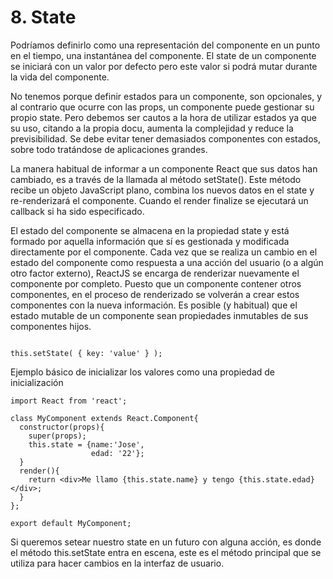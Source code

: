 # 8. State

Podríamos definirlo como una representación del componente en un punto en el tiempo, una instantánea del componente. El state de un componente se iniciará con un valor por defecto pero este valor si podrá mutar durante la vida del componente.

No tenemos porque definir estados para un componente, son opcionales, y al contrario que ocurre con las props, un componente puede gestionar su propio state. Pero debemos ser cautos a la hora de utilizar estados ya que su uso, citando a la propia docu, aumenta la complejidad y reduce la previsibilidad. Se debe evitar tener demasiados componentes con estados, sobre todo tratándose de aplicaciones grandes.

La manera habitual de informar a un componente React que sus datos han cambiado, es a través de la llamada al método setState(). Este método recibe un objeto JavaScript plano, combina los nuevos datos en el state y re-renderizará el componente. Cuando el render finalize se ejecutará un callback si ha sido especificado.

El estado del componente se almacena en la propiedad state y está formado por aquella información
que sí es gestionada y modificada directamente por el componente. Cada vez que se realiza un cambio
en el estado del componente como respuesta a una acción del usuario (o a algún otro factor externo),
ReactJS se encarga de renderizar nuevamente el componente por completo. Puesto que un componente
contener otros componentes, en el proceso de renderizado se volverán a crear estos componentes
con la nueva información. Es posible (y habitual)
que el estado mutable de un componente sean propiedades inmutables de sus componentes hijos.

```babel

this.setState( { key: 'value' } );

```

Ejemplo básico de inicializar los valores como una propiedad de inicialización

```babel
import React from 'react';

class MyComponent extends React.Component{
  constructor(props){
    super(props);
    this.state = {name:'Jose',
                  edad: '22'};
  }
  render(){
    return <div>Me llamo {this.state.name} y tengo {this.state.edad}</div>;
  }
};

export default MyComponent;

```

Si queremos setear nuestro state en un futuro con alguna acción, es donde el método this.setState entra en escena, este es el método principal que se utiliza para hacer cambios en la interfaz de usuario.
